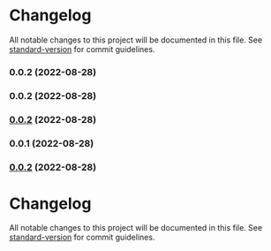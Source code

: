 # Changelog

All notable changes to this project will be documented in this file. See [standard-version](https://github.com/conventional-changelog/standard-version) for commit guidelines.

### 0.0.2 (2022-08-28)

### 0.0.2 (2022-08-28)

### [0.0.2](https://github.com/phcreery/partman/compare/v0.0.1...v0.0.2) (2022-08-28)

### 0.0.1 (2022-08-28)

### [0.0.2](https://github.com/phcreery/partman/compare/v0.0.1...v0.0.2) (2022-08-28)

# Changelog

All notable changes to this project will be documented in this file. See [standard-version](https://github.com/conventional-changelog/standard-version) for commit guidelines.
